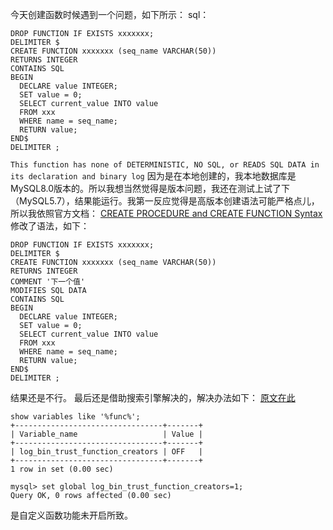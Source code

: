 今天创建函数时候遇到一个问题，如下所示：
sql：
```
DROP FUNCTION IF EXISTS xxxxxxx;
DELIMITER $
CREATE FUNCTION xxxxxxx (seq_name VARCHAR(50))     
RETURNS INTEGER
CONTAINS SQL     
BEGIN     
  DECLARE value INTEGER;     
  SET value = 0;     
  SELECT current_value INTO value     
  FROM xxx
  WHERE name = seq_name;
  RETURN value;     
END$
DELIMITER ;
```
```This function has none of DETERMINISTIC, NO SQL, or READS SQL DATA in its declaration and binary log```
因为是在本地创建的，我本地数据库是MySQL8.0版本的。所以我想当然觉得是版本问题，我还在测试上试了下（MySQL5.7），结果能运行。我第一反应觉得是高版本创建语法可能严格点儿，所以我依照官方文档：
[CREATE PROCEDURE and CREATE FUNCTION Syntax](https://dev.mysql.com/doc/refman/8.0/en/create-procedure.html)
修改了语法，如下：
```
DROP FUNCTION IF EXISTS xxxxxxx;
DELIMITER $
CREATE FUNCTION xxxxxxx (seq_name VARCHAR(50))     
RETURNS INTEGER
COMMENT '下一个值'
MODIFIES SQL DATA
CONTAINS SQL     
BEGIN     
  DECLARE value INTEGER;     
  SET value = 0;     
  SELECT current_value INTO value     
  FROM xxx
  WHERE name = seq_name;
  RETURN value;     
END$
DELIMITER ;
```
结果还是不行。
最后还是借助搜索引擎解决的，解决办法如下：
[原文在此](https://www.cnblogs.com/fzng/p/7267002.html)
```
show variables like '%func%';  
+---------------------------------+-------+  
| Variable_name                   | Value |  
+---------------------------------+-------+  
| log_bin_trust_function_creators | OFF   |  
+---------------------------------+-------+  
1 row in set (0.00 sec)  
  
mysql> set global log_bin_trust_function_creators=1;  
Query OK, 0 rows affected (0.00 sec) 
```
是自定义函数功能未开启所致。
